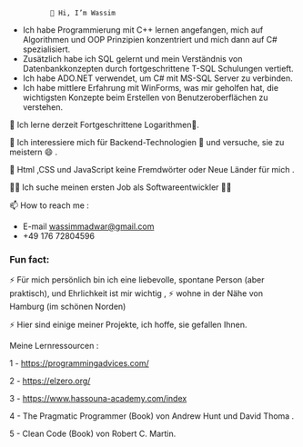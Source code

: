               👋 Hi, I’m Wassim
-  Ich habe Programmierung mit C++ lernen angefangen, mich auf Algorithmen und OOP Prinzipien konzentriert und mich dann auf C# spezialisiert.
-  Zusätzlich habe ich SQL gelernt und mein Verständnis von Datenbankkonzepten durch fortgeschrittene T-SQL Schulungen vertieft.
-  Ich habe ADO.NET verwendet, um C# mit MS-SQL Server zu verbinden. 
-  Ich habe mittlere Erfahrung mit WinForms, was mir geholfen hat, die wichtigsten Konzepte beim Erstellen von Benutzeroberflächen zu verstehen.
  
 🌱 Ich lerne derzeit Fortgeschrittene Logarithmen🌱.
 
 👀 Ich interessiere mich für Backend-Technologien 💞️ und versuche, sie zu meistern 😄 .
 
 👀 Html ,CSS und JavaScript keine Fremdwörter oder Neue Länder für mich .

  👀👀 Ich suche meinen ersten Job als Softwareentwickler 👀👀
    
 📫 How to reach me :
  - E-mail wassimmadwar@gmail.com
  - +49 176 72804596


  ### Fun fact:
 ⚡ Für mich persönlich bin ich eine liebevolle, spontane Person (aber praktisch), und Ehrlichkeit ist mir wichtig ,
 ⚡  wohne in der Nähe von Hamburg (im schönen Norden)
 
 ⚡ Hier sind einige meiner Projekte, ich hoffe, sie gefallen Ihnen.
  
  Meine Lernressourcen :
  
  1 - https://programmingadvices.com/
  
  2 - https://elzero.org/
  
  3 - https://www.hassouna-academy.com/index

  4 - The Pragmatic Programmer (Book) von Andrew Hunt und David Thoma .

  5 - Clean Code (Book) von Robert C. Martin.

  
<!---
WassimMadwar/WassimMadwar is a ✨ special ✨ repository because its `README.md` (this file) appears on your GitHub profile.
You can click the Preview link to take a look at your changes.
--->

